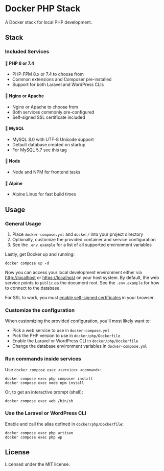 # Docker PHP Stack

A Docker stack for local PHP development.

## Stack

### Included Services

#### 🚀 PHP 8 or 7.4

- PHP-FPM 8.x or 7.4 to choose from
- Common extensions and Composer pre-installed
- Support for both Laravel and WordPress CLIs

#### 🚀 Nginx or Apache

- Nginx or Apache to choose from
- Both services commonly pre-configured
- Self-signed SSL certificate included

#### 🚀 MySQL

- MySQL 8.0 with UTF-8 Unicode support
- Default database created on startup
- For MySQL 5.7 see this [tag](https://github.com/betawax/docker/tree/mysql-5.7)

#### 🚀 Node

- Node and NPM for frontend tasks

#### 🚀 Alpine

- Alpine Linux for fast build times

## Usage

### General Usage

1. Place `docker-compose.yml` and `docker/` into your project directory
2. Optionally, customize the provided container and service configuration
3. See the `.env.example` for a list of all supported environment variables

Lastly, get Docker up and running:

```
docker compose up -d
```

Now you can access your local development environment either via [http://localhost](http://localhost) or [https://localhost](https://localhost) on your host system. By default, the web service points to `public` as the document root. See the `.env.example` for how to connect to the database.

For SSL to work, you must [enable self-signed certificates](https://stackoverflow.com/a/31900210/1620163) in your browser.

### Customize the configuration

When customizing the provided configuration, you'll most likely want to:

- Pick a web service to use in `docker-compose.yml`
- Pick the PHP version to use in `docker/php/Dockerfile`
- Enable the Laravel or WordPress CLI in `docker/php/Dockerfile`
- Change the database environment variables in `docker-compose.yml`

### Run commands inside services

Use `docker compose exec <service> <command>`:

```
docker compose exec php composer install
docker compose exec node npm install
```

Or, to get an interactive prompt (shell):

```
docker compose exec web /bin/sh
```

### Use the Laravel or WordPress CLI

Enable and call the alias defined in `docker/php/Dockerfile`:

```
docker compose exec php artisan
docker compose exec php wp
```

## License

Licensed under the MIT license.
